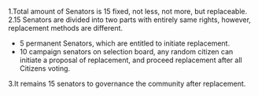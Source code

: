1.Total amount of Senators is 15 fixed, not less, not more, but replaceable. 
2.15 Senators are divided into two parts with entirely same rights, however, replacement methods are different. 

- 5 permanent Senators, which are entitled to initiate replacement.
- 10 campaign senators on selection board, any random citizen can initiate a proposal of replacement, and proceed replacement after all Citizens voting. 

3.It remains 15 senators to governance the community after replacement. 

